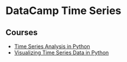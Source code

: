 # DataCamp Time Series

## Courses

* [Time Series Analysis in Python](./time_series_analysis_in_python/notebook.ipynb)
* [Visualizing Time Series Data in Python](./visualizing_time_series_data_in_python/notebook.ipynb)
